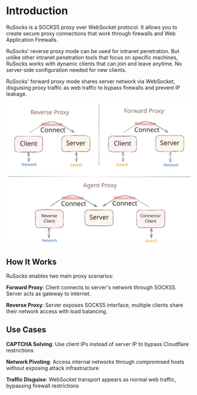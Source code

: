 # Introduction

RuSocks is a SOCKS5 proxy over WebSocket protocol. It allows you to create secure proxy connections that work through firewalls and Web Application Firewalls.

RuSocks' reverse proxy mode can be used for intranet penetration. But unlike other intranet penetration tools that focus on specific machines, RuSocks works with dynamic clients that can join and leave anytime. No server-side configuration needed for new clients.

RuSocks' forward proxy mode shares server network via WebSocket, disguising proxy traffic as web traffic to bypass firewalls and prevent IP leakage.

![Architecture](/abstract.svg)

## How It Works

RuSocks enables two main proxy scenarios:

**Forward Proxy**: Client connects to server's network through SOCKS5. Server acts as gateway to internet.

**Reverse Proxy**: Server exposes SOCKS5 interface, multiple clients share their network access with load balancing.

## Use Cases

**CAPTCHA Solving**: Use client IPs instead of server IP to bypass Cloudflare restrictions

**Network Pivoting**: Access internal networks through compromised hosts without exposing attack infrastructure  

**Traffic Disguise**: WebSocket transport appears as normal web traffic, bypassing firewall restrictions